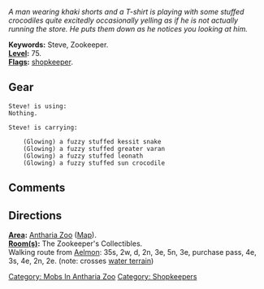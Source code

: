 *A man wearing khaki shorts and a T-shirt is playing with some stuffed
crocodiles quite excitedly occasionally yelling as if he is not actually
running the store. He puts them down as he notices you looking at him.*

**Keywords:** Steve, Zookeeper.  
**[Level](Level "wikilink"):** 75.  
**[Flags](:Category:_Mob_Types "wikilink"):**
[shopkeeper](:Category:_Shopkeepers "wikilink").  

## Gear

`Steve! is using:`  
`Nothing.`

`Steve! is carrying:`

`    (Glowing) a fuzzy stuffed kessit snake`  
`    (Glowing) a fuzzy stuffed greater varan`  
`    (Glowing) a fuzzy stuffed leonath`  
`    (Glowing) a fuzzy stuffed sun crocodile`

## Comments

## Directions

**[Area](:Category:_Areas "wikilink"):** [Antharia
Zoo](:Category:_Antharia_Zoo "wikilink")
([Map](Antharia_Zoo_Map "wikilink")).  
**[Room(s)](:Category:_Rooms "wikilink"):** The Zookeeper's
Collectibles.  
Walking route from [Aelmon](Aelmon "wikilink"): 35s, 2w, d, 2n, 3e, 5n,
3e, purchase pass, 4e, 3s, 4e, 2n, 2e. (note: crosses [water
terrain](Water_Terrain "wikilink"))  

[Category: Mobs In Antharia
Zoo](Category:_Mobs_In_Antharia_Zoo "wikilink") [Category:
Shopkeepers](Category:_Shopkeepers "wikilink")
